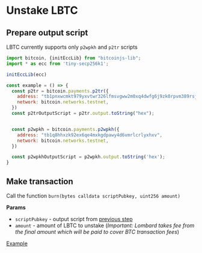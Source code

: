# Unstake LBTC

## Prepare output script
LBTC currently supports only `p2wpkh` and `p2tr` scripts

```js
import bitcoin, {initEccLib} from "bitcoinjs-lib";
import * as ecc from 'tiny-secp256k1';

initEccLib(ecc)

const example = () => {
  const p2tr = bitcoin.payments.p2tr({
    address: "tb1pnxwcmkt979yxvtwr326lfmsvgww2m0xq4dwfg6j9zk0rpvm389rsj2ju3v",
    network: bitcoin.networks.testnet,
  })
  const p2trOutputScript = p2tr.output.toString("hex");


  const p2wpkh = bitcoin.payments.p2wpkh({
    address: "tb1q8hhxzk92ex6qe4mxkgdpawy4d6vmrlcrlyxhxv",
    network: bitcoin.networks.testnet,
  })

  const p2wpkhOutputScript = p2wpkh.output.toString('hex');
}
```

## Make transaction

Call the function `burn(bytes calldata scriptPubkey, uint256 amount)`

**Params**

* `scriptPubkey` - output script from [previous step](#prepare-output-script)
* `amount` - amount of LBTC to unstake (*Important: Lombard takes fee from the final amount which will be paid to cover BTC transaction fees*)

[Example](TBD)


